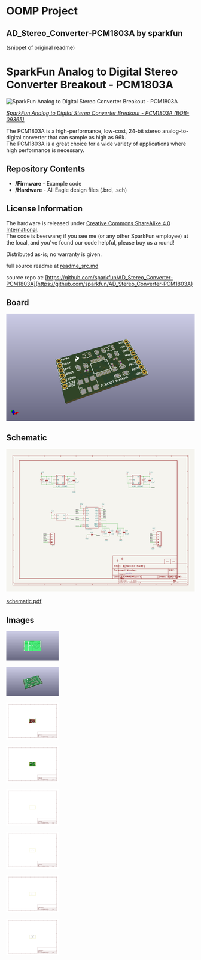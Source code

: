 # OOMP Project  
## AD_Stereo_Converter-PCM1803A  by sparkfun  
  
(snippet of original readme)  
  
SparkFun Analog to Digital Stereo Converter Breakout - PCM1803A  
===============================================================  
  
![SparkFun Analog to Digital Stereo Converter Breakout - PCM1803A](https://cdn.sparkfun.com//assets/parts/2/9/4/6/09365-01.jpg)  
  
[*SparkFun Analog to Digital Stereo Converter Breakout - PCM1803A (BOB-09365)*](https://www.sparkfun.com/products/9365)  
  
The PCM1803A is a high-performance, low-cost, 24-bit stereo analog-to-digital converter that can sample as high as 96k.   
The PCM1803A is a great choice for a wide variety of applications where high performance is necessary.   
  
Repository Contents  
-------------------  
* **/Firmware** - Example code   
* **/Hardware** - All Eagle design files (.brd, .sch)  
  
License Information  
-------------------  
The hardware is released under [Creative Commons ShareAlike 4.0 International](https://creativecommons.org/licenses/by-sa/4.0/).  
The code is beerware; if you see me (or any other SparkFun employee) at the local, and you've found our code helpful, please buy us a round!  
  
Distributed as-is; no warranty is given.  
  
  full source readme at [readme_src.md](readme_src.md)  
  
source repo at: [https://github.com/sparkfun/AD_Stereo_Converter-PCM1803A](https://github.com/sparkfun/AD_Stereo_Converter-PCM1803A)  
## Board  
  
[![working_3d.png](working_3d_600.png)](working_3d.png)  
## Schematic  
  
[![working_schematic.png](working_schematic_600.png)](working_schematic.png)  
  
[schematic pdf](working_schematic.pdf)  
## Images  
  
[![working_3D_bottom.png](working_3D_bottom_140.png)](working_3D_bottom.png)  
  
[![working_3D_top.png](working_3D_top_140.png)](working_3D_top.png)  
  
[![working_assembly_page_01.png](working_assembly_page_01_140.png)](working_assembly_page_01.png)  
  
[![working_assembly_page_02.png](working_assembly_page_02_140.png)](working_assembly_page_02.png)  
  
[![working_assembly_page_03.png](working_assembly_page_03_140.png)](working_assembly_page_03.png)  
  
[![working_assembly_page_04.png](working_assembly_page_04_140.png)](working_assembly_page_04.png)  
  
[![working_assembly_page_05.png](working_assembly_page_05_140.png)](working_assembly_page_05.png)  
  
[![working_assembly_page_06.png](working_assembly_page_06_140.png)](working_assembly_page_06.png)  
